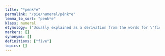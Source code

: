 ```yaml
---
title: "*pénkʷe"
permalink: "/pie/numeral/pénkʷe"
lemma_to_sort: "penkʷe"
klass: numeral
etymology: ["Usually explained as a derivation from the words for \"fist\" and \"finger\":", "Proto-Indo-European *pn̥kʷ-sti-s (“fist”) > Proto-Germanic *funhstiz > *funstiz > Proto-West Germanic *fūsti (> Old English fȳst (“fist”), Old Frisian fest (“fist”), Old High German fūst (“fist”))\nProto-Indo-European *penkʷ-ró-s (“finger”) > Proto-Germanic *fingraz (“finger”) (> Gothic 𐍆𐌹𐌲𐌲𐍂𐍃 (figgrs, “finger”), Old Norse fingr, Old English finger, Old High German finger)", "Ultimately all of these forms may go back to a verbal stem *penkʷ- (“to take in hand, to handle”), though such a verb is not attested in any of the daughter languages. In contrast, Blažek (1999: 229) argues that the meanings \"fist”, etc. are primary. A relation to *ponkʷ-to- (“all, whole”) has also been suggested, possibly seen in Latin cūnctus and Hittite 𒉺𒀭𒆪𒍑 (pa-an-ku-uš, “family”), thus *pénkʷe meaning \"the whole (hand)\"."]
markers: []
synonyms: []
definitions: ["five"]
topics: []
---
```

